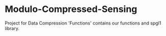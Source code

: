 # Modulo-Compressed-Sensing
Project for Data Compression
'Functions' contains our functions and spgl1 library.  
